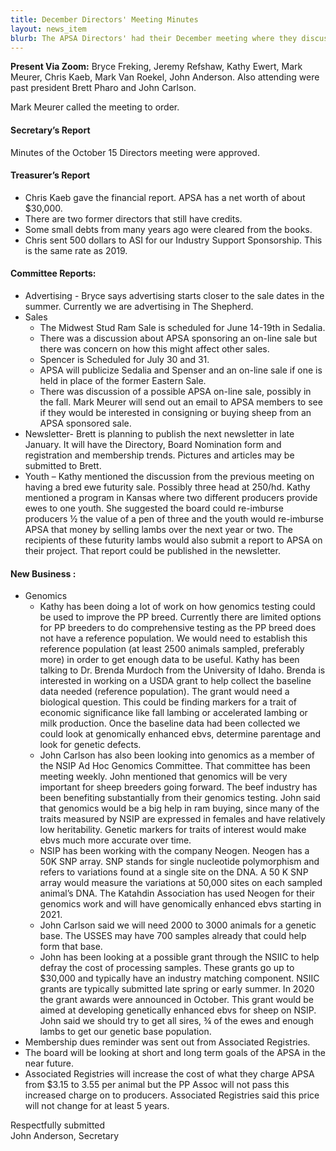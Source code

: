 ```yaml
---
title: December Directors' Meeting Minutes
layout: news_item
blurb: The APSA Directors' had their December meeting where they discussed a variety of topics including genetic testing
---
```


**Present Via Zoom:** Bryce Freking, Jeremy Refshaw, Kathy Ewert, Mark Meurer, Chris Kaeb, Mark Van Roekel, John Anderson. Also attending were past president Brett Pharo and John Carlson.

Mark Meurer called the meeting to order.

#### Secretary’s Report
Minutes of the October 15 Directors meeting were approved.

#### Treasurer’s Report
* Chris Kaeb gave the financial report.  APSA has a net worth of about $30,000.
* There are two former directors that still have credits.
* Some small debts from many years ago were cleared from the books.  
* Chris sent 500 dollars to ASI for our Industry Support Sponsorship.  This is the same rate as 2019.  


#### Committee Reports:
* Advertising - Bryce says advertising starts closer to the sale dates in the summer.  Currently we are advertising in The Shepherd.
* Sales
	* The Midwest Stud Ram Sale is scheduled for June 14-19th in Sedalia.  
	* There was a discussion about APSA sponsoring an on-line sale but there was concern on how this might affect other sales.  
	* Spencer is Scheduled for July 30 and 31.
	* APSA will publicize Sedalia and Spenser and an on-line sale if one is held in place of the former Eastern Sale.
	* There was discussion of a possible APSA on-line sale, possibly in the fall.  Mark Meurer will send out an email to APSA members to see if they would be interested in consigning or buying sheep from an APSA sponsored sale.  
* Newsletter- Brett is planning to publish the next newsletter in late January.  It will have the Directory, Board Nomination form and registration and membership trends.  Pictures and articles may be submitted to Brett.
* Youth – Kathy mentioned the discussion from the previous meeting on having a bred ewe futurity sale.  Possibly three head at 250/hd.  Kathy mentioned a program in Kansas where two different producers provide ewes to one youth.  She suggested the board could re-imburse producers ½ the value of a pen of three and the youth would re-imburse APSA that money by selling lambs over the next year or two.  The recipients of these futurity lambs would also submit a report to APSA on their project.  That report could be published in the newsletter.

#### New Business :
* Genomics
	* Kathy has been doing a lot of work on how genomics testing could be used to improve the PP breed.  Currently there are limited options for PP breeders to do comprehensive testing as the PP breed does not have a reference population.  We would need to establish this reference population (at least 2500 animals sampled, preferably more) in order to get enough data to be useful. Kathy has been talking to Dr. Brenda Murdoch from the University of Idaho. Brenda is interested in working on a USDA grant to help collect the baseline data needed (reference population).  The grant would need a biological question.  This could be finding markers for a trait of economic significance like fall lambing or accelerated lambing or milk production.  Once the baseline data had been collected we could look at genomically enhanced ebvs, determine parentage and look for genetic defects.
	* John Carlson has also been looking into genomics as a member of the NSIP Ad Hoc Genomics Committee.  That committee has been meeting weekly.  John mentioned that genomics will be very important for sheep breeders going forward.  The beef industry has been benefiting substantially from their genomics testing.  John said that genomics would be a big help in ram buying, since many of the traits measured by NSIP are expressed in females and have relatively low heritability.  Genetic markers for traits of interest would make ebvs much more accurate over time.
	* NSIP has been working with the company Neogen.  Neogen has a 50K SNP array.  SNP stands for single nucleotide polymorphism and refers to variations found at a single site on the DNA.  A 50 K SNP array would measure the variations at 50,000 sites on each sampled animal’s DNA.  The Katahdin Association has used Neogen for their genomics work and will have genomically enhanced ebvs starting in 2021.
	* John Carlson said we will need 2000 to 3000 animals for a genetic base.  The USSES may have 700 samples already that could help form that base.
	* John has been looking at a possible grant through the NSIIC to help defray the cost of processing samples.  These grants go up to $30,000 and typically have an industry matching component.  NSIIC grants are typically submitted late spring or early summer.  In 2020 the grant awards were announced in October.  This grant would be aimed at developing genetically enhanced ebvs for sheep on NSIP.  John said we should try to get all sires, ¾ of the ewes and enough lambs to get our genetic base population.  
* Membership dues reminder was sent out from Associated Registries.
* The board will be looking at short and long term goals of the APSA in the near future.
* Associated Registries will increase the cost of what they charge APSA from $3.15 to 3.55 per animal but the PP Assoc will not pass this increased charge on to producers.  Associated Registries said this price will not change for at least 5 years.

Respectfully submitted<br>
John Anderson, Secretary

